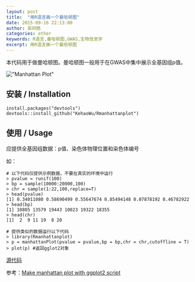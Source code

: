 ```yaml
---
layout: post
title:  "用R语言画一个曼哈顿图"
date: 2015-09-16 22:13:00
author: 吴珂皓
categories: other
keywords: R语言,曼哈顿图,GWAS,生物信息学
excerpt: 用R语言画一个曼哈顿图
---
```



>
本代码用于做曼哈顿图。曼哈顿图一般用于在GWAS中集中展示全基因组p值。

!["Manhattan Plot"](https://raw.githubusercontent.com/KehaoWu/Rmanhattanplot/master/Demo/manhattanplot.png "Manhattan Plot")

## 安装 / Installation
  
    install.packages("devtools")
    devtools::install_github("KehaoWu/Rmanhattanplot")

## 使用 / Usage

应提供全基因组数据：p值、染色体物理位置和染色体编号

如：

    # 以下代码仅提供示例数据，不要在真实的环境中运行
    > pvalue = runif(100)
    > bp = sample(10000:20000,100)
    > chr = sample(1:22,100,replace=T)
    > head(pvalue)
    [1] 0.34011080 0.58690499 0.55647674 0.85494148 0.07878192 0.46782922
    > head(bp)
    [1] 10805 13579 19443 10023 19322 18355
    > head(chr)
    [1]  2  9 11 19  8 20

    # 提供类似的数据运行以下代码
    > library(Rmanhattanplot)
    > p = manhattanPlot(pvalue = pvalue,bp = bp,chr = chr,cutoffline = T)
    > plot(p) #返回gglot2对象

[源代码](https://github.com/KehaoWu/Rmanhattanplot)

参考：[Make manhattan plot with ggplot2 script](https://pods.iplantcollaborative.org/wiki/display/eot/Make+manhattan+plot+with+ggplot2+script)

